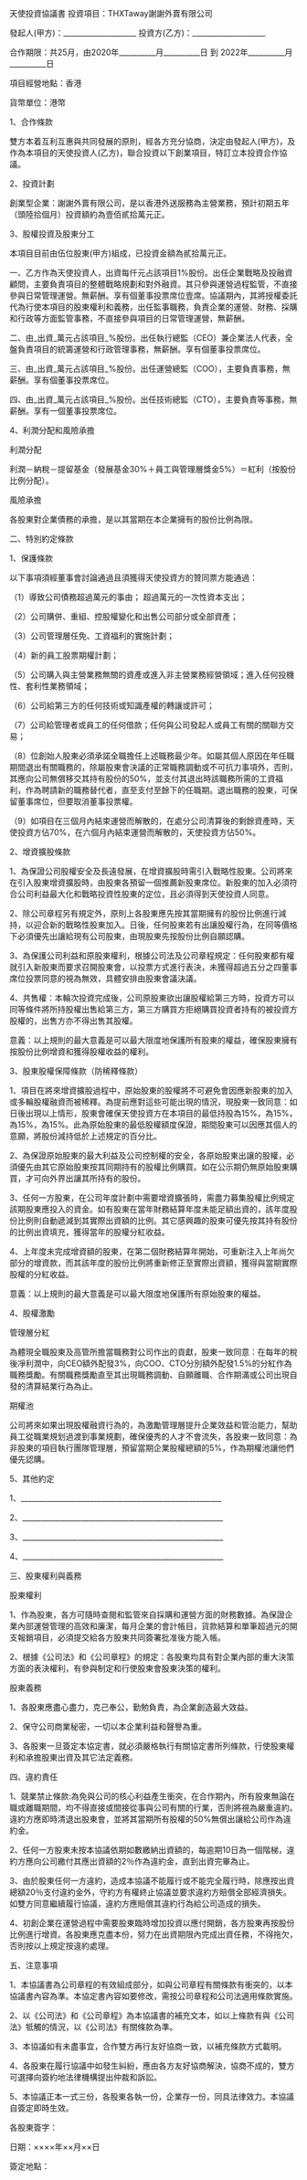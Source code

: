 天使投資協議書
投資項目：THXTaway謝謝外賣有限公司

發起人(甲方)：____________________ 
投資方(乙方)：____________________

合作期限：共25月，由2020年__________月__________日 到 2022年__________月__________日

項目經營地點：香港

貨幣單位：港幣

1、合作條款

雙方本着互利互惠與共同發展的原則，經各方充分協商，決定由發起人(甲方)，及作為本項目的天使投資人(乙方)，聯合投資以下創業項目，特訂立本投資合作協議。

2、投資計劃

創業型企業：謝謝外賣有限公司，是以香港外送服務為主營業務，預計初期五年（頭陸拾個月）投資額約為壹佰貳拾萬元正。

3、股權投資及股東分工

本項目目前由伍位股東(甲方)組成，已投資金額為貳拾萬元正。

一、乙方作為天使投資人，出資每仟元占該項目1%股份。出任企業戰略及投融資顧問，主要負責項目的整體戰略規劃和對外融資。其只參與運營過程監管，不直接參與日常管理運營。無薪酬。享有個董事投票席位壹席。協議期內，其將授權委託代為行使本項目的股東權利和義務，出任監事職務，負責企業的運營、財務、採購和行政等方面監管事務，不直接參與項目的日常管理運營，無薪酬。

二、由_出資_萬元占該項目_%股份。出任執行總監（CEO）兼企業法人代表，全盤負責項目的統籌運營和行政管理事務，無薪酬。享有個董事投票席位。

三、由_出資_萬元占該項目_%股份。出任運營總監（COO），主要負責事務，無薪酬。享有個董事投票席位。

四、由_出資_萬元占該項目_%股份。出任技術總監（CTO），主要負責等事務，無薪酬。享有一個董事投票席位。

4、利潤分配和風險承擔

利潤分配

利潤－納稅－提留基金（發展基金30%＋員工與管理層獎金5%）＝紅利（按股份比例分配）。

風險承擔

各股東對企業債務的承擔，是以其當期在本企業擁有的股份比例為限。

二、特別約定條款

1、保護條款

以下事項須經董事會討論通過且須獲得天使投資方的贊同票方能通過：

（1）導致公司債務超過萬元的事由； 超過萬元的一次性資本支出；

（2）公司購併、重組、控股權變化和出售公司部分或全部資產；

（3）公司管理層任免、工資福利的實施計劃；

（4）新的員工股票期權計劃；

（5）公司購入與主營業務無關的資產或進入非主營業務經營領域；進入任何投機性、套利性業務領域；

（6）公司給第三方的任何技術或知識產權的轉讓或許可；

（7）公司給管理者或員工的任何借款；任何與公司發起人或員工有關的關聯方交易；

（8）位創始人股東必須承諾全職擔任上述職務最少年。如屬其個人原因在年任職期間退出有關職務的，除屬股東會決議的正常職務調動或不可抗力事項外，否則，其應向公司無償移交其持有股份的50%，並支付其退出時該職務所需的工資福利，作為聘請新的職務替代者，直至支付至餘下的任職期。退出職務的股東，可保留董事席位，但要取消董事投票權。

（9）如項目在三個月內結束運營而解散的，在處分公司清算後的剩餘資產時，天使投資方佔70%，在六個月內結束運營而解散的，天使投資方佔50%。

2、增資擴股條款

1、為保證公司股權安全及長遠發展，在增資擴股時需引入戰略性股東。公司將來在引入股東增資擴股時，由股東各預留一個推薦新股東席位。新股東的加入必須符合公司利益最大化和戰略投資性股東的定位，且必須得到天使投資人同意。

2、除公司章程另有規定外，原則上各股東應先按其當期擁有的股份比例進行減持，以迎合新的戰略性股東加入。日後，任何股東若有出讓股權行為，在同等價格下必須優先出讓給現有公司股東，由現股東先按股份比例自願認購。

3、為保護公司利益和原股東權利，根據公司法及公司章程規定：任何股東都有權就引入新股東而要求召開股東會，以投票方式進行表決，未獲得超過五分之四董事席位投票同意的視為無效，具體安排由股東會議決議。

4、共售權：本輪次投資完成後，公司原股東欲出讓股權給第三方時，投資方可以同等條件將所持股權出售給第三方，第三方購買方拒絕購買投資者持有的被投資方股權的，出售方亦不得出售其股權。

意義：以上規則的最大意義是可以最大限度地保護所有股東的權益，確保股東擁有按股份比例增資和獲得股權收益的權利。

3、股東股權保障條款（防稀釋條款）

1、項目在將來增資擴股過程中，原始股東的股權將不可避免會因應新股東的加入或多輪股權融資而被稀釋。為提前應對這些可能出現的情況，現股東一致同意：如日後出現以上情形，股東會確保天使投資方在本項目的最低持股為15%，為15%，為15%，為15%。此為原始股東的最低股權額度保證，期間股東可以因應其個人的意願，將股份減持低於上述規定的百分比。

2、為保證原始股東的最大利益及公司控制權的安全，各原始股東出讓的股權，必須優先由其它原始股東按其同期持有的股權比例購買。如在公示期仍無原始股東購買，才可向外界出讓其所持有的股份。

3、任何一方股東，在公司年度計劃中需要增資擴張時，需盡力募集股權比例規定該期股東應投入的資金。如有股東在當年財務結算年度未能足額出資的，該年度股份比例則自動遞減到其實際出資額的比例。其它感興趣的股東可優先按其持有股份的比例出資填充，獲得當年的股權分紅收益。

4、上年度未完成增資額的股東，在第二個財務結算年開始，可重新注入上年尚欠部分的增資款，而其該年度的股份比例將重新修正至實際出資額，獲得與當期實際股權的分紅收益。

意義：以上規則的最大意義是可以最大限度地保護所有原始股東的權益。

4、股權激勵

管理層分紅

為體現全職股東及高管所擔當職務對公司作出的貢獻，股東一致同意：在每年的稅後凈利潤中，向CEO額外配發3%，向COO、CTO分別額外配發1.5%的分紅作為職務獎勵。有關職務獎勵直至其出現職務調動、自願離職、合作期滿或公司出現自發的清算結業行為為止。

期權池

公司將來如果出現股權融資行為的，為激勵管理層提升企業效益和管治能力，幫助員工從職業規划過渡到事業規劃，確保優秀的人才不會流失，各股東一致同意：為非股東的項目執行團隊管理層，預留當期企業股權總額的5%，作為期權池讓他們優先認購。

5、其他約定

1、_______________________________________________________

2、_______________________________________________________

3、_______________________________________________________

4、_______________________________________________________

三、股東權利與義務

股東權利

1、作為股東，各方可隨時查閱和監管來自採購和運營方面的財務數據。為保證企業內部運營管理的高效和廉潔，每月企業的會計帳目，貨款結算和單筆超過元的開支報銷項目，必須提交給各方股東共同簽署批准後方能入帳。

2、根據《公司法》和《公司章程》的規定：各股東均具有對企業內部的重大決策方面的表決權利，有參與制定和行使股東會股東決策的權利。

股東義務

1、各股東應盡心盡力，克己奉公，勤勉負責，為企業創造最大效益。

2、保守公司商業秘密，一切以本企業利益和聲譽為重。

3、各股東一旦簽定本協定書，就必須嚴格執行有關協定書所列條款，行使股東權利和承擔股東出資及其它法定義務。

四、違約責任

1、競業禁止條款:為免與公司的核心利益產生衝突，在合作期內，所有股東無論在職或離職期間，均不得直接或間接從事與公司有關的行業，否則將視為嚴重違約。違約方應即時清退出股東會，並將其當期所有股權的50%無償出讓給公司作為違約金。

2、任何一方股東未按本協議依期如數繳納出資額的，每逾期10日為一個階梯，違約方應向公司繳付其應出資額的2％作為違約金，直到出資完畢為止。

3、由於股東任何一方違約，造成本協議不能履行或不能完全履行時，除應按出資總額20％支付違約金外，守約方有權終止協議並要求違約方賠償全部經濟損失。如雙方同意繼續履行協議，違約方應賠償其違約行為給公司造成的損失。

4、初創企業在運營過程中需要股東臨時增加投資以應付開銷，各方股東再按股份比例進行增資。各股東應克盡本份，努力在出資期限內完成出資任務，不得拖欠，否則按以上規定按違約處理。

五、注意事項

1、本協議書為公司章程的有效組成部分，如與公司章程有關條款有衝突的，以本協議書內容為準。本協定書內容如要修改，需按公司章程和公司法適用條款實施。

2、以《公司法》和《公司章程》為本協議書的補充文本，如以上條款有與《公司法》牴觸的情況，以《公司法》有關條款為準。

3、本協議如有未盡事宜，合作雙方再行友好協商一致，以補充條款方式載明。

4、各股東在履行協議中如發生糾紛，應由各方友好協商解決，協商不成的，雙方可選擇向簽約地法律機構提出仲裁和訴訟。

5、本協議正本一式三份，各股東各執一份，企業存一份，同具法律效力。本協議自簽定即時生效。

各股東簽字：

日期：××××年××月××日

簽定地點：
